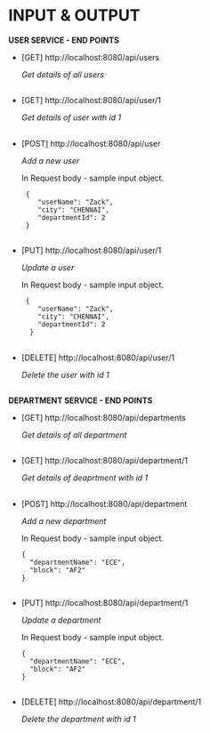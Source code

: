 INPUT & OUTPUT
==============

**USER SERVICE - END POINTS**
        
- [GET] http://localhost:8080/api/users
 
   *Get details of all users*
    ##
    
- [GET] http://localhost:8080/api/user/1

    *Get details of user with id 1*
    ##

- [POST] http://localhost:8080/api/user

   *Add a new user*
    
    In Request body - sample input object.
    
       {
          "userName": "Zack",
          "city": "CHENNAI",
          "departmentId": 2
       }
     ##

- [PUT] http://localhost:8080/api/user/1

   *Update a user* 
    
    In Request body - sample input object.
    
       {
          "userName": "Zack",
          "city": "CHENNAI",
          "departmentId": 2
        }
     ##


- [DELETE] http://localhost:8080/api/user/1

   *Delete the user with id 1*
    ##

###

**DEPARTMENT SERVICE - END POINTS**

- [GET] http://localhost:8080/api/departments

    *Get details of all department*
    ##
    
- [GET] http://localhost:8080/api/department/1
 
   *Get details of deaprtment with id 1*
    ##

- [POST] http://localhost:8080/api/department

   *Add a new department*
    
    
    In Request body - sample input object.
    
      {
        "departmentName": "ECE",
        "block": "AF2"
      }
     ##

- [PUT] http://localhost:8080/api/department/1

   *Update a department* 
    
    In Request body - sample input object.
    
      {
        "departmentName": "ECE",
        "block": "AF2"
      }
     ##


- [DELETE] http://localhost:8080/api/department/1

   *Delete the department with id 1*
    ##
